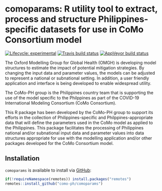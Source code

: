 
<!-- README.md is generated from README.Rmd. Please edit that file -->

# comoparams: R utility tool to extract, process and structure Philippines-specific datasets for use in CoMo Consortium model

<!-- badges: start -->

[![Lifecycle:
experimental](https://img.shields.io/badge/lifecycle-experimental-orange.svg)](https://www.tidyverse.org/lifecycle/#experimental)
[![Travis build
status](https://travis-ci.org/como-ph/comoparams.svg?branch=master)](https://travis-ci.org/como-ph/comoparams)
[![AppVeyor build
status](https://ci.appveyor.com/api/projects/status/github/como-ph/comoparams?branch=master&svg=true)](https://ci.appveyor.com/project/como-ph/comoparams)
<!-- badges: end -->

The Oxford Modelling Group for Global Health (OMGH) is developing model
structures to estimate the impact of potential mitigation strategies. By
changing the input data and parameter values, the models can be adjusted
to represent a national or subnational setting. In addition, a user
friendly application and interface is being developed to enable
widespread utility.

The CoMo-PH group is the Philippines country team that is supporting the
use of the model specific to the Philppines as part of the COVID-19
International Modeling Consortium (CoMo Consortium).

This R package has been developed by the CoMo-PH group to support its
efforts in the collection of Philippines-specific and
Philppines-appropriate data that will define the parameters used in the
CoMo model as applied to the Philippines. This package facilitates the
processing of Philippines national and/or subnational input data and
parameter values into data structures appropriate for use with the
modelling application and/or other packages developed for the CoMo
Consortium model.

## Installation

`comoparams` is available to install via
[GitHub](https://github.com/como-ph/comoparams):

``` r
if(!requireNamespace(remotes)) install.packages("remotes")
remotes::install_github("como-ph/comoparams")
```
